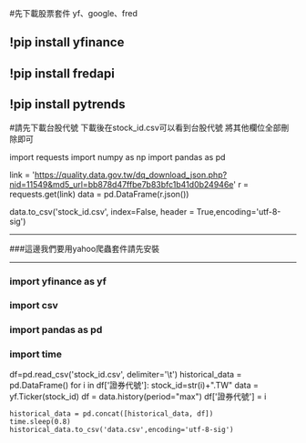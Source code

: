 #先下載股票套件 yf、google、fred

## !pip install yfinance 
## !pip install fredapi 
## !pip install pytrends 





#請先下載台股代號  下載後在stock_id.csv可以看到台股代號 將其他欄位全部刪除即可

import requests
import numpy as np
import pandas as pd

link = 'https://quality.data.gov.tw/dq_download_json.php?nid=11549&md5_url=bb878d47ffbe7b83bfc1b41d0b24946e'
r = requests.get(link)
data = pd.DataFrame(r.json())

data.to_csv('stock_id.csv', index=False, header = True,encoding='utf-8-sig')

---------------------------------------------------------------------------------------------------------

###這邊我們要用yahoo爬蟲套件請先安裝


---------------------------------------------------------------------------------------------------------
### import yfinance as yf
### import csv
### import pandas as pd
### import time

df=pd.read_csv('stock_id.csv', delimiter='\t')
historical_data = pd.DataFrame()
for i in df['證券代號']:
    stock_id=str(i)+".TW"
    data = yf.Ticker(stock_id)
    df = data.history(period="max")
    df['證券代號'] = i

    historical_data = pd.concat([historical_data, df])
    time.sleep(0.8)
    historical_data.to_csv('data.csv',encoding='utf-8-sig')
